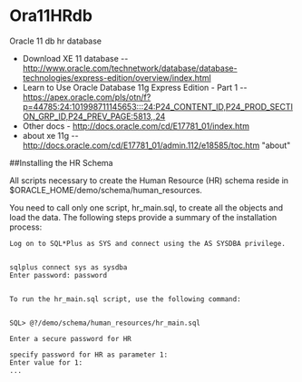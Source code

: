 Ora11HRdb
=========

Oracle 11 db hr database


* Download XE 11 database -- http://www.oracle.com/technetwork/database/database-technologies/express-edition/overview/index.html
* Learn to Use Oracle Database 11g Express Edition - Part 1  -- https://apex.oracle.com/pls/otn/f?p=44785:24:101998711145653:::24:P24_CONTENT_ID,P24_PROD_SECTION_GRP_ID,P24_PREV_PAGE:5813,,24
* Other docs - http://docs.oracle.com/cd/E17781_01/index.htm
* about xe 11g -- http://docs.oracle.com/cd/E17781_01/admin.112/e18585/toc.htm "about"
 

##Installing the HR Schema

All scripts necessary to create the Human Resource (HR) schema reside in $ORACLE_HOME/demo/schema/human_resources.

You need to call only one script, hr_main.sql, to create all the objects and load the data. The following steps provide a summary of the installation process:

    Log on to SQL*Plus as SYS and connect using the AS SYSDBA privilege.


    sqlplus connect sys as sysdba
    Enter password: password


    To run the hr_main.sql script, use the following command:


    SQL> @?/demo/schema/human_resources/hr_main.sql

    Enter a secure password for HR

    specify password for HR as parameter 1:
    Enter value for 1:
    ...
